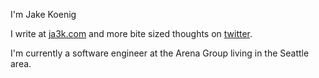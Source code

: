 I'm Jake Koenig

I write at [ja3k.com](https://ja3k.com) and more bite sized thoughts on [twitter](https://twitter.com/ja3k_).

I'm currently a software engineer at the Arena Group living in the Seattle area.
<!---
jakethekoenig/jakethekoenig is a ✨ special ✨ repository because its `README.md` (this file) appears on your GitHub profile.
You can click the Preview link to take a look at your changes.
--->
